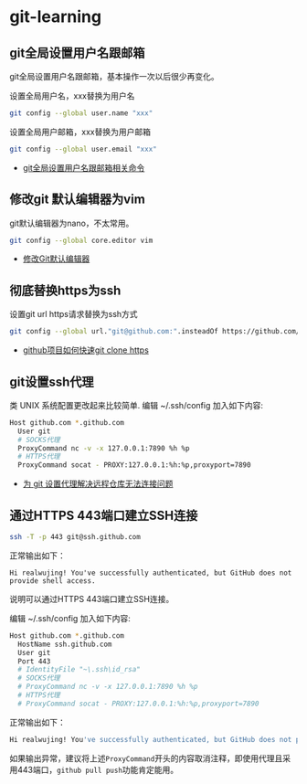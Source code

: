 # git-learning

## git全局设置用户名跟邮箱

git全局设置用户名跟邮箱，基本操作一次以后很少再变化。

设置全局用户名，xxx替换为用户名

```bash
git config --global user.name "xxx"
```

设置全局用户邮箱，xxx替换为用户邮箱

```bash
git config --global user.email "xxx"
```

- [git全局设置用户名跟邮箱相关命令](https://segmentfault.com/a/1190000038802019)

## 修改git 默认编辑器为vim

git默认编辑器为nano，不太常用。

```bash
git config --global core.editor vim
```

- [修改Git默认编辑器](https://www.jianshu.com/p/86a7640705cd)

## 彻底替换https为ssh

设置git url https请求替换为ssh方式

```bash
git config --global url."git@github.com:".insteadOf https://github.com/
```

- [github项目如何快速git clone https](https://www.jianshu.com/p/affe1af6781c)

## git设置ssh代理

类 UNIX 系统配置更改起来比较简单. 编辑 ~/.ssh/config 加入如下内容:

```bash
Host github.com *.github.com
  User git
  # SOCKS代理
  ProxyCommand nc -v -x 127.0.0.1:7890 %h %p
  # HTTPS代理
  ProxyCommand socat - PROXY:127.0.0.1:%h:%p,proxyport=7890
```

- [为 git 设置代理解决远程仓库无法连接问题](https://www.donnadie.top/set-git-proxy)

## 通过HTTPS 443端口建立SSH连接

```bash
ssh -T -p 443 git@ssh.github.com
```

正常输出如下：

```text
Hi realwujing! You've successfully authenticated, but GitHub does not provide shell access.
```

说明可以通过HTTPS 443端口建立SSH连接。

编辑 ~/.ssh/config 加入如下内容:

```bash
Host github.com *.github.com
  HostName ssh.github.com 
  User git
  Port 443
  # IdentityFile "~\.ssh\id_rsa"
  # SOCKS代理
  # ProxyCommand nc -v -x 127.0.0.1:7890 %h %p
  # HTTPS代理
  # ProxyCommand socat - PROXY:127.0.0.1:%h:%p,proxyport=7890
```

正常输出如下：

```bash
Hi realwujing! You've successfully authenticated, but GitHub does not provide shell access.
```

如果输出异常，建议将上述`ProxyCommand`开头的内容取消注释，即使用代理且采用443端口，`github pull push`功能肯定能用。
